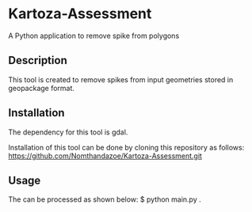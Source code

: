 # Kartoza-Assessment
A Python application to remove spike from polygons
## Description
This tool is created to remove spikes from input geometries stored in geopackage format.
## Installation
The dependency for this tool is gdal.

Installation of this tool can be done by cloning this repository as follows:
  https://github.com/Nomthandazoe/Kartoza-Assessment.git

## Usage
The can be processed as shown below:
  $ python  main.py .


  

